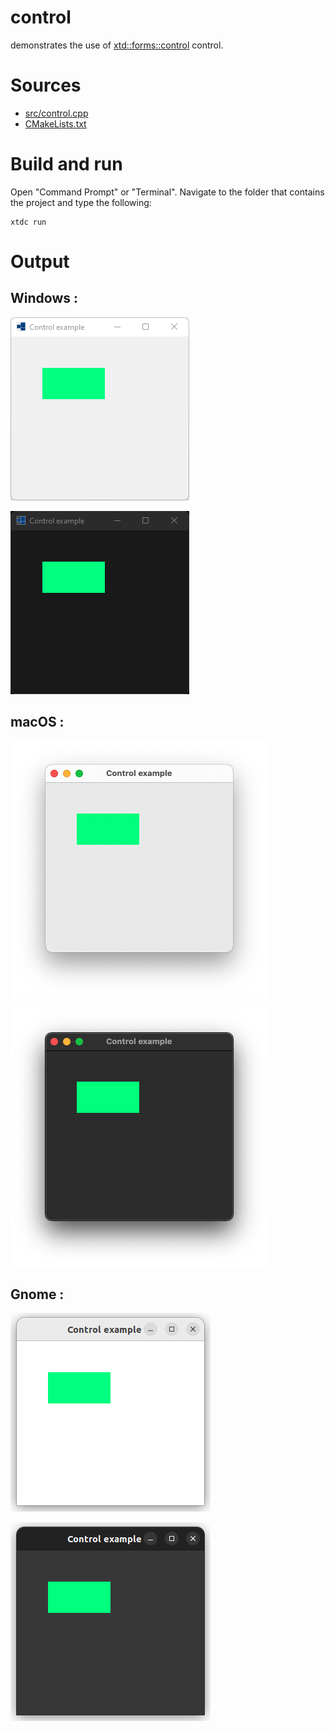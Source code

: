 # control

demonstrates the use of [xtd::forms::control](https://codedocs.xyz/gammasoft71/xtd/classxtd_1_1forms_1_1control.html) control.

# Sources

* [src/control.cpp](src/control.cpp)
* [CMakeLists.txt](CMakeLists.txt)

# Build and run

Open "Command Prompt" or "Terminal". Navigate to the folder that contains the project and type the following:

```shell
xtdc run
```

# Output

## Windows :

![Screenshot](../../../../docs/pictures/examples/control_w.png)

![Screenshot](../../../../docs/pictures/examples/control_wd.png)

## macOS :

![Screenshot](../../../../docs/pictures/examples/control_m.png)

![Screenshot](../../../../docs/pictures/examples/control_md.png)

## Gnome :

![Screenshot](../../../../docs/pictures/examples/control_g.png)

![Screenshot](../../../../docs/pictures/examples/control_gd.png)
